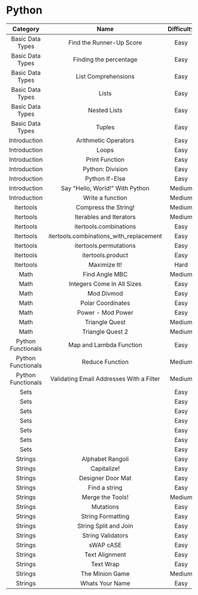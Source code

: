 # Python

|     Category    | Name | Difficulty | Points | Problem | Solution |
| :-------------: | :----------------------------------------: | :-----------------------------------------------------------------------------------: | :--------: | :---: | :-----------------------------------------------------------------------------------: |
| Basic Data Types | Find the Runner-Up Score | Easy | 10 | [Problem](https://www.hackerrank.com/challenges/find-second-maximum-number-in-a-list/problem) | [Solution](/Python/Basic%20Data%20Types/Find%20the%20Runner-Up%20Score/Solution.py) |
| Basic Data Types | Finding the percentage | Easy | 10 | [Problem](https://www.hackerrank.com/challenges/finding-the-percentage/problem) | [Solution](/Python/Basic%20Data%20Types/Finding%20the%20percentage/Solution.py) |
| Basic Data Types | List Comprehensions | Easy | 10 | [Problem](https://www.hackerrank.com/challenges/list-comprehensions/problem) | [Solution](/Python/Basic%20Data%20Types/List%20Comprehensions/Solution.py) |
| Basic Data Types | Lists | Easy | 10 | [Problem](https://www.hackerrank.com/challenges/python-lists/problem) | [Solution](/Python/Basic%20Data%20Types/Lists/Solution.py) |
| Basic Data Types | Nested Lists | Easy | 10 | [Problem](https://www.hackerrank.com/challenges/nested-list/problem) | [Solution](/Python/Basic%20Data%20Types/Nested%20Lists/Solution.py) |
| Basic Data Types | Tuples | Easy | 10 | [Problem](https://www.hackerrank.com/challenges/python-tuples/problem) | [Solution](/Python/Basic%20Data%20Types/Tuples/Solution.py) |
| Introduction | Arithmetic Operators | Easy | 10 | [Problem](https://www.hackerrank.com/challenges/python-arithmetic-operators/problem) | [Solution](/Python/Introduction/Arithmetic%20Operators/Solution.py) |
| Introduction | Loops | Easy | 10 | [Problem](https://www.hackerrank.com/challenges/python-loops/problem) | [Solution](/Python/Introduction/Loops/Solution.py) |
| Introduction | Print Function | Easy | 20 | [Problem](https://www.hackerrank.com/challenges/python-print/problem) | [Solution](/Python/Introduction/Print%20Function/Solution.py) |
| Introduction | Python: Division | Easy | 10 | [Problem](https://www.hackerrank.com/challenges/python-division/problem) | [Solution](/Python/Introduction/Python%20Division/Solution.py) |
| Introduction | Python If-Else | Easy | 10 | [Problem](https://www.hackerrank.com/challenges/py-if-else/problem) | [Solution](/Python/Introduction/Python%20If-Else/Solution.py) |
| Introduction | Say "Hello, World!" With Python | Medium | 5 | [Problem](https://www.hackerrank.com/challenges/py-hello-world/problem) | [Solution](/Python/Introduction/Say%20Hello%20World%20With%20Python/Solution.py) |
| Introduction | Write a function | Medium | 10 | [Problem](https://www.hackerrank.com/challenges/write-a-function/problem) | [Solution](/Python/Introduction/Write%20a%20function/Solution.py) |
| Itertools | Compress the String! | Medium | 20 | [Problem](https://www.hackerrank.com/challenges/compress-the-string/problem?isFullScreen=true) | [Solution](/Python/Itertools/Compress%20the%20String!/Solution.py) |
| Itertools | Iterables and Iterators | Medium | 40 | [Problem](https://www.hackerrank.com/challenges/iterables-and-iterators/problem?isFullScreen=true) | [Solution](/Python/Itertools/Iterables%20and%20Iterators/Solution.py) |
| Itertools | itertools.combinations | Easy | 10 | [Problem](https://www.hackerrank.com/challenges/itertools-combinations/problem?isFullScreen=true) | [Solution](/Python/Itertools/itertools.combinations/Solution.py) |
| Itertools | itertools.combinations_with_replacement | Easy | 10 | [Problem](https://www.hackerrank.com/challenges/itertools-combinations-with-replacement/problem?isFullScreen=true) | [Solution](/Python/Itertools/itertools.combinations_with_replacement/Solution.py) |
| Itertools | itertools.permutations | Easy | 10 | [Problem](https://www.hackerrank.com/challenges/itertools-permutations/problem?isFullScreen=true) | [Solution](/Python/Itertools/itertools.permutations/Solution.py) |
| Itertools | itertools.product | Easy | 10 | [Problem](https://www.hackerrank.com/challenges/itertools-product/problem?isFullScreen=true) | [Solution](/Python/Itertools/itertools.product/Solution.py) |
| Itertools | Maximize It! | Hard | 50 | [Problem](https://www.hackerrank.com/challenges/maximize-it/problem?isFullScreen=true) | [Solution](/Python/Itertools/Maximize%20It!/Solution.py) |
| Math | Find Angle MBC | Medium | 10 | [Problem](https://www.hackerrank.com/challenges/find-angle/problem) | [Solution](/Python/Math/Find%20Angle%20MBC/Solution.py) |
| Math | Integers Come In All Sizes | Easy | 10 | [Problem](https://www.hackerrank.com/challenges/python-integers-come-in-all-sizes/problem) | [Solution](/Python/Math/Integers%20Come%20In%20All%20Sizes/Solution.py) |
| Math | Mod Divmod | Easy | 10 | [Problem](https://www.hackerrank.com/challenges/python-mod-divmod/problem) | [Solution](/Python/Math/Mod%20Divmod/Solution.py) |
| Math | Polar Coordinates | Easy | 10 | [Problem](https://www.hackerrank.com/challenges/polar-coordinates/problem) | [Solution](/Python/Math/Polar%20Coordinates/Solution.py) |
| Math | Power - Mod Power | Easy | 10 | [Problem](https://www.hackerrank.com/challenges/python-power-mod-power/problem) | [Solution](/Python/Math/Power%20-%20Mod%20Power/Solution.py) |
| Math | Triangle Quest | Medium | 20 | [Problem](https://www.hackerrank.com/challenges/python-quest-1/problem) | [Solution](/Python/Math/Triangle%20Quest/Solution.py) |
| Math | Triangle Quest 2 | Medium | 20 | [Problem](https://www.hackerrank.com/challenges/triangle-quest-2/problem) | [Solution](/Python/Math/Triangle%20Quest%202/Solution.py) |
| Python Functionals | Map and Lambda Function | Easy | 20 | [Problem](https://www.hackerrank.com/challenges/map-and-lambda-expression/problem) | [Solution](/Python/Python%20Functionals/Map%20and%20Lambda%20Function/Solution.py) |
| Python Functionals | Reduce Function | Medium | 30 | [Problem](https://www.hackerrank.com/challenges/reduce-function/problem) | [Solution](/Python/Python%20Functionals/Reduce%20Function/Solution.py) |
| Python Functionals | Validating Email Addresses With a Filter | Medium | 20 | [Problem](https://www.hackerrank.com/challenges/validate-list-of-email-address-with-filter/problem) | [Solution](/Python/Python%20Functionals/Validating%20Email%20Addresses%20With%20a%20Filter/Solution.py) |
| Sets |  | Easy | 10 | [Problem]() | [Solution](/Python/Sets/) |
| Sets |  | Easy | 10 | [Problem]() | [Solution](/Python/Sets) |
| Sets |  | Easy | 10 | [Problem]() | [Solution](/Python/Sets) |
| Sets |  | Easy | 10 | [Problem]() | [Solution](/Python/Sets) |
| Sets |  | Easy | 10 | [Problem]() | [Solution](/Python/Sets) |
| Sets |  | Easy | 10 | [Problem]() | [Solution](/Python/Sets) |
| Sets |  | Easy | 10 | [Problem]() | [Solution](/Python/Sets) |
| Strings | Alphabet Rangoli | Easy | 20 | [Problem](https://www.hackerrank.com/challenges/alphabet-rangoli/problem) | [Solution](/Python/Strings/Alphabet%20Rangoli/Solution.py) |
| Strings | Capitalize! | Easy | 10 | [Problem](https://www.hackerrank.com/challenges/capitalize/problem) | [Solution](/Python/Strings/Capitalize/Solution.py) |
| Strings | Designer Door Mat | Easy | 10 | [Problem](https://www.hackerrank.com/challenges/designer-door-mat/problem) | [Solution](/Python/Strings/Designer%20Door%20Mat/Solution.py) |
| Strings | Find a string | Easy | 10 | [Problem](https://www.hackerrank.com/challenges/find-a-string/problem) | [Solution](/Python/Strings/Find%20a%20String/Solution.py) |
| Strings | Merge the Tools! | Medium | 40 | [Problem](https://www.hackerrank.com/challenges/merge-the-tools/problem) | [Solution](/Python/Strings/Merge%20the%20Tools/Solution.py) |
| Strings | Mutations | Easy | 10 | [Problem](https://www.hackerrank.com/challenges/python-mutations/problem) | [Solution](/Python/Strings/Mutations/Solution.py) |
| Strings | String Formatting | Easy | 10 | [Problem](https://www.hackerrank.com/challenges/python-string-formatting/problem) | [Solution](/Python/Strings/String%20Formatting/Solution.py) |
| Strings | String Split and Join | Easy | 10 | [Problem](https://www.hackerrank.com/challenges/python-string-split-and-join/problem) | [Solution](/Python/Strings/String%20Split%20and%20Join/Solution.py) |
| Strings | String Validators | Easy | 10 | [Problem](https://www.hackerrank.com/challenges/string-validators/problem) | [Solution](/Python/Strings/String%20Validators/Solution.py) |
| Strings | sWAP cASE | Easy | 10 | [Problem](https://www.hackerrank.com/challenges/swap-case/problem) | [Solution](/Python/Strings/sWAP%20cASE/Solution.py) |
| Strings | Text Alignment | Easy | 10 | [Problem](https://www.hackerrank.com/challenges/text-alignment/problem) | [Solution](/Python/Strings/Text%20Alignment/Solution.py) |
| Strings | Text Wrap | Easy | 10 | [Problem](https://www.hackerrank.com/challenges/text-wrap/problem) | [Solution](/Python/Strings/Text%20Wrap/Solution.py) |
| Strings | The Minion Game | Medium | 40 | [Problem](https://www.hackerrank.com/challenges/the-minion-game/problem) | [Solution](/Python/Strings/The%20Minion%20Game/Solution.py) |
| Strings | Whats Your Name | Easy | 10 | [Problem](https://www.hackerrank.com/challenges/whats-your-name/problem) | [Solution](/Python/Strings/Whats%20Your%20Name/Solution.py) |